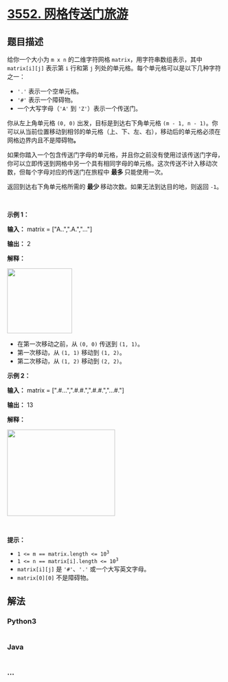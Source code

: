 # [3552. 网格传送门旅游](https://leetcode.cn/problems/grid-teleportation-traversal)

## 题目描述

<!-- 这里写题目描述 -->

<p>给你一个大小为 <code>m x n</code> 的二维字符网格 <code>matrix</code>，用字符串数组表示，其中 <code>matrix[i][j]</code> 表示第 <code>i</code>&nbsp;行和第 <code>j</code>&nbsp;列处的单元格。每个单元格可以是以下几种字符之一：</p>

<ul>
	<li><code>'.'</code> 表示一个空单元格。</li>
	<li><code>'#'</code> 表示一个障碍物。</li>
	<li>一个大写字母（<code>'A'</code> 到 <code>'Z'</code>）表示一个传送门。</li>
</ul>

<p>你从左上角单元格 <code>(0, 0)</code> 出发，目标是到达右下角单元格 <code>(m - 1, n - 1)</code>。你可以从当前位置移动到相邻的单元格（上、下、左、右），移动后的单元格必须在网格边界内且不是障碍物<strong>。</strong></p>

<p>如果你踏入一个包含传送门字母的单元格，并且你之前没有使用过该传送门字母，你可以立即传送到网格中另一个具有相同字母的单元格。这次传送不计入移动次数，但每个字母对应的传送门在旅程中&nbsp;<strong>最多&nbsp;</strong>只能使用一次。</p>

<p>返回到达右下角单元格所需的&nbsp;<strong>最少&nbsp;</strong>移动次数。如果无法到达目的地，则返回 <code>-1</code>。</p>

<p>&nbsp;</p>

<p><strong class="example">示例 1：</strong></p>

<div class="example-block">
<p><strong>输入：</strong> <span class="example-io">matrix = ["A..",".A.","..."]</span></p>

<p><strong>输出：</strong> 2</p>

<p><strong>解释：</strong></p>

<p><img alt="" src="https://assets.leetcode.com/uploads/2025/03/15/example04140.png" style="width: 151px; height: 151px;" /></p>

<ul>
	<li>在第一次移动之前，从 <code>(0, 0)</code> 传送到 <code>(1, 1)</code>。</li>
	<li>第一次移动，从 <code>(1, 1)</code> 移动到 <code>(1, 2)</code>。</li>
	<li>第二次移动，从 <code>(1, 2)</code> 移动到 <code>(2, 2)</code>。</li>
</ul>
</div>

<p><strong class="example">示例 2：</strong></p>

<div class="example-block">
<p><strong>输入：</strong> <span class="example-io">matrix = [".#...",".#.#.",".#.#.","...#."]</span></p>

<p><strong>输出：</strong> <span class="example-io">13</span></p>

<p><strong>解释：</strong></p>

<p><img alt="" src="https://assets.leetcode.com/uploads/2025/03/15/ezgifcom-animated-gif-maker.gif" style="width: 251px; height: 201px;" /></p>
</div>

<p>&nbsp;</p>

<p><strong>提示：</strong></p>

<ul>
	<li><code>1 &lt;= m == matrix.length &lt;= 10<sup>3</sup></code></li>
	<li><code>1 &lt;= n == matrix[i].length &lt;= 10<sup>3</sup></code></li>
	<li><code>matrix[i][j]</code> 是 <code>'#'</code>、<code>'.'</code> 或一个大写英文字母。</li>
	<li><code>matrix[0][0]</code> 不是障碍物。</li>
</ul>


## 解法

<!-- 这里可写通用的实现逻辑 -->

<!-- tabs:start -->

### **Python3**

<!-- 这里可写当前语言的特殊实现逻辑 -->

```python

```

### **Java**

<!-- 这里可写当前语言的特殊实现逻辑 -->

```java

```

### **...**

```

```

<!-- tabs:end -->
